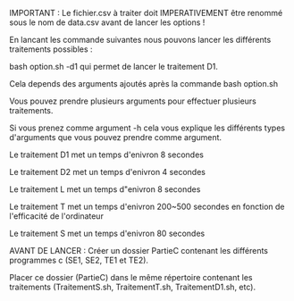 IMPORTANT : Le fichier.csv à traiter doit IMPERATIVEMENT être renommé sous le nom de data.csv avant de lancer les options !

En lancant les commande suivantes nous pouvons lancer les différents traitements possibles :

bash option.sh -d1 qui permet de lancer le traitement D1.

Cela depends des arguments ajoutés après la commande bash option.sh

Vous pouvez prendre plusieurs arguments pour effectuer plusieurs traitements. 

Si vous prenez comme argument -h cela vous explique les différents types d'arguments que vous pouvez prendre comme argument.


Le traitement D1 met un temps d'enivron 8 secondes

Le traitement D2 met un temps d'enivron 4 secondes

Le traitement L met un temps d"enivron 8 secondes

Le traitement T met un temps d'enivron 200~500 secondes en fonction de l'efficacité de l'ordinateur

Le traitement S met un temps d'enivron 80 secondes

AVANT DE LANCER : Créer un dossier PartieC contenant les différents programmes c (SE1, SE2, TE1 et TE2).

Placer ce dossier (PartieC) dans le même répertoire contenant les traitements (TraitementS.sh, TraitementT.sh, TraitementD1.sh, etc).

